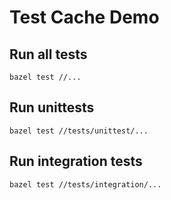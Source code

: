 # Test Cache Demo


## Run all tests

```posix-terminal
bazel test //...
```

## Run unittests

```posix-terminal
bazel test //tests/unittest/...
```

## Run integration tests

```posix-terminal
bazel test //tests/integration/...
```
